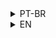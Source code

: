 <details>
    <summary>PT-BR</summary>

    # DevJobs - Jornada .NET Direto ao Ponto

    Foi desenvolvida uma API REST completa de gerenciamento de vagas de emprego e aplicação de vagas.

    ## Tecnologias e práticas utilizadas
    - ASP.NET Core com .NET 6
    - Entity Framework Core
    - SQL Server
    - Swagger
    - Injeção de Dependência
    - Programação Orientada a Objetos
    - Padrão Repository
    - Logs com Serilog
    - Publicação na nuvem com Azure App Service

    ## Funcionalidades
    - Cadastro, Listagem, Detalhes, Atualização de Vaga de Emprego
    - Aplicação a Vaga de Emprego

</details>

<details>
    <summary>EN</summary>
    # DevJobs - .NET journey straight to the point
</details>
